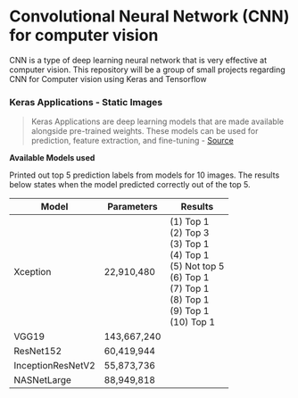 # Convolutional Neural Network (CNN) for computer vision
CNN is a type of deep learning neural network that is very effective at computer vision. This repository will be a group of small projects regarding CNN for Computer vision using Keras and Tensorflow


### Keras Applications - Static Images
> Keras Applications are deep learning models that are made available alongside pre-trained weights. These models can be used for prediction, feature extraction, and fine-tuning - [Source](https://keras.io/api/applications/)

**Available Models used**

Printed out top 5 prediction labels from models for 10 images. The results below states when the model predicted correctly out of the top 5.

Model | Parameters | Results
------|------------|--------
Xception | 22,910,480 | (1) Top 1 <br> (2) Top 3 <br> (3) Top 1 <br> (4) Top 1 <br>(5) Not top 5 <br> (6) Top 1 <br> (7) Top 1 <br> (8) Top 1 <br> (9) Top 1 <br> (10) Top 1
VGG19 | 143,667,240 | 
ResNet152 | 60,419,944| 
InceptionResNetV2 | 55,873,736 | 
NASNetLarge | 88,949,818 |
